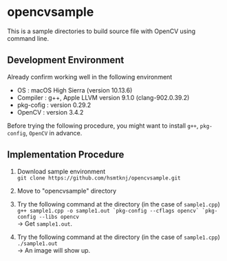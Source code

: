 # opencvsample

This is a sample directories to build source file with OpenCV using command line.

## Development Environment

Already confirm working well in the following environment

- OS : macOS High Sierra (version 10.13.6)
- Compiler : g++, Apple LLVM version 9.1.0 (clang-902.0.39.2)
- pkg-cofig : version 0.29.2
- OpenCV : version 3.4.2

Before trying the following procedure, you might want to install `g++`, `pkg-config`, `OpenCV` in advance.


## Implementation Procedure

1. Download sample environment  
`git clone https://github.com/hsmtknj/opencvsample.git`

2. Move to "opencvsample" directory

3. Try the following command at the directory (in the case of `sample1.cpp`)  
``g++ sample1.cpp -o sample1.out `pkg-config --cflags opencv` `pkg-config --libs opencv``  
    -> Get `sample1.out`.

4. Try the following command at the directory (in the case of `sample1.cpp`)  
`./sample1.out`  
    -> An image will show up.
